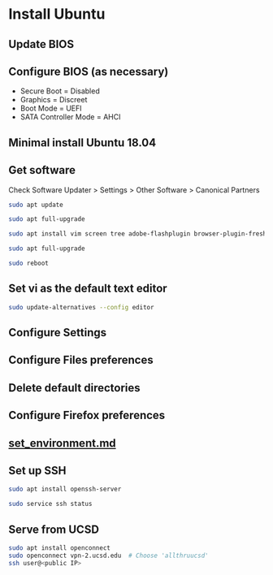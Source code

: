 # Install Ubuntu

## Update BIOS

## Configure BIOS (as necessary)

-   Secure Boot = Disabled
-   Graphics = Discreet
-   Boot Mode = UEFI
-   SATA Controller Mode = AHCI

## Minimal install Ubuntu 18.04

## Get software

Check Software Updater > Settings > Other Software > Canonical Partners

```sh
sudo apt update

sudo apt full-upgrade

sudo apt install vim screen tree adobe-flashplugin browser-plugin-freshplayer-pepperflash gparted exfat-fuse exfat-utils default-jre default-jdk netmap

sudo apt full-upgrade

sudo reboot
```

## Set vi as the default text editor

```sh
sudo update-alternatives --config editor
```

## Configure Settings

## Configure Files preferences

## Delete default directories

## Configure Firefox preferences

## [set_environment.md](set_environment.md)

## Set up SSH

```sh
sudo apt install openssh-server

sudo service ssh status
```

## Serve from UCSD

```sh
sudo apt install openconnect
sudo openconnect vpn-2.ucsd.edu  # Choose 'allthruucsd'
ssh user@<public IP>
```
